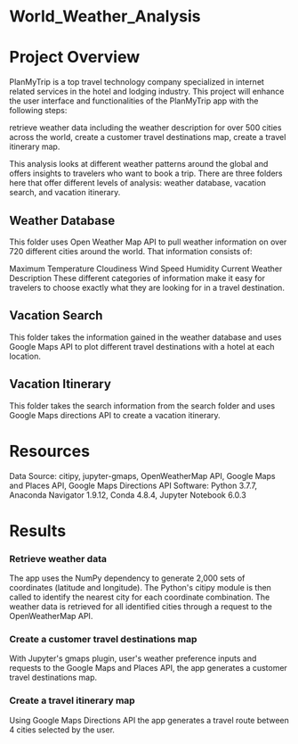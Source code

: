 # World_Weather_Analysis

# Project Overview

PlanMyTrip is a top travel technology company specialized in internet related services in the hotel and lodging industry.
This project will enhance the user interface and functionalities of the PlanMyTrip app with the following steps:

retrieve weather data including the weather description for over 500 cities across the world,
create a customer travel destinations map,
create a travel itinerary map.

This analysis looks at different weather patterns around the global and offers insights to travelers who want to book a trip. There are three folders here that offer different levels of analysis: weather database, vacation search, and vacation itinerary.

## Weather Database
This folder uses Open Weather Map API to pull weather information on over 720 different cities around the world. That information consists of:

Maximum Temperature
Cloudiness
Wind Speed
Humidity
Current Weather Description
These different categories of information make it easy for travelers to choose exactly what they are looking for in a travel destination.

## Vacation Search
This folder takes the information gained in the weather database and uses Google Maps API to plot different travel destinations with a hotel at each location. 


## Vacation Itinerary
This folder takes the search information from the search folder and uses Google Maps directions API to create a vacation itinerary.

# Resources
Data Source: citipy, jupyter-gmaps, OpenWeatherMap API, Google Maps and Places API, Google Maps Directions API
Software: Python 3.7.7, Anaconda Navigator 1.9.12, Conda 4.8.4, Jupyter Notebook 6.0.3

# Results

### Retrieve weather data
The app uses the NumPy dependency to generate 2,000 sets of coordinates (latitude and longitude).
The Python's citipy module is then called to identify the nearest city for each coordinate combination.
The weather data is retrieved for all identified cities through a request to the OpenWeatherMap API.

### Create a customer travel destinations map
With Jupyter's gmaps plugin, user's weather preference inputs and requests to the Google Maps and Places API, the app generates a customer travel destinations map.

### Create a travel itinerary map
Using Google Maps Directions API the app generates a travel route between 4 cities selected by the user.


